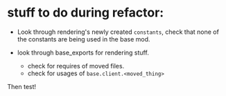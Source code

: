 
# stuff to do during refactor:


- Look through rendering's newly created `constants`, check that none 
    of the constants are being used in the base mod.

- look through base_exports for rendering stuff.
    - check for requires of moved files.
    - check for usages of `base.client.<moved_thing>`


Then test!

